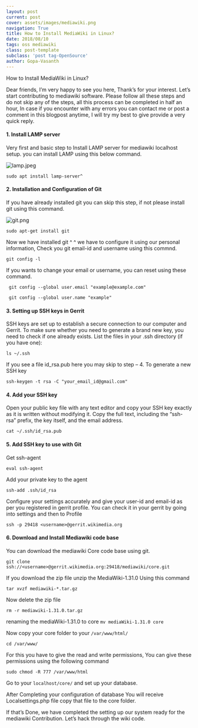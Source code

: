 ```yaml
---
layout: post
current: post
cover: assets/images/mediawiki.png
navigation: True
title: How to Install MediaWiki in Linux?
date: 2018/08/10
tags: oss mediawiki
class: post-template
subclass: 'post tag-OpenSource'
author: Gopa-Vasanth
---
```

How to Install MediaWiki in Linux?

Dear friends, I’m very happy to see you here, Thank’s for your interest. Let’s start contributing to mediawiki software. Please follow all these steps and do not skip any of the steps, all this process can be completed  in half an hour, In case if you encounter with any errors you can contact me or post a comment in this blogpost anytime,  I will try my best to give provide a  very quick reply.

#### 1. Install LAMP server

Very first and basic step to Install LAMP server for mediawiki localhost setup. you can install LAMP using this below command. 

![lamp.jpeg](assets/images/lamp.jpeg)

`sudo apt install lamp-server^` 

#### 2. Installation and Configuration of Git

If you have already installed git you can skip this step, if not please install git using this command.

![git.png](assets/images/git.png)

`sudo apt-get install git`

Now we have installed git ^ ^ we have to configure it using our personal information, Check you git email-id and username using this commnd.

`git config -l`

If you wants to change your email  or username, you can reset using these command.

` git config --global user.email "example@example.com"`

` git config --global user.name "example"`

#### 3. Setting up SSH keys in Gerrit

SSH keys are set up to establish a secure connection to our computer and Gerrit. To make sure whether you need to generate a brand new key, you need to check if one already exists. List the files in your .ssh directory (if you have one):

`ls ~/.ssh`

If you see a file id_rsa.pub here you may skip to step – 4.
To generate a new SSH key

`ssh-keygen -t rsa -C "your_email_id@gmail.com"`

#### 4. Add your SSH key

Open your public key file with any text editor and copy your SSH key exactly as it is written without modifying it. Copy the full text, including the “ssh-rsa” prefix, the key itself, and the email address.

`cat ~/.ssh/id_rsa.pub`

#### 5. Add SSH key to use with Git

Get ssh-agent

`eval ssh-agent`

Add your private key to the agent

`ssh-add .ssh/id_rsa`

Configure your settings accurately and give your user-id and email-id as per you registered in gerrit profile. You can check it in your gerrit by going into settings and then to Profile

`ssh -p 29418 <username>@gerrit.wikimedia.org`

#### 6. Download and Install Mediawiki code base

You can download the mediawiki Core code base using git.

`git clone ssh://<username>@gerrit.wikimedia.org:29418/mediawiki/core.git`

If you download the zip file unzip the MediaWiki-1.31.0 Using this command

`tar xvzf mediawiki-*.tar.gz`

Now delete the zip file

`rm -r mediawiki-1.31.0.tar.gz`

renaming the mediaWiki-1.31.0 to core
`mv mediaWiki-1.31.0 core`

Now copy your core folder to your `/var/www/html/`

`cd /var/www/`

For this you have to give the read and write permissions, You can give these permissions using the following command

`sudo chmod -R 777 /var/www/html`

Go to your `localhost/core/` and set up your database.

After Completing your configuration of database You will receive Localsettings.php file copy that file to the core folder.

If that’s Done, we have completed the setting up our system ready for the mediawiki Contribution. Let’s hack through the wiki code.